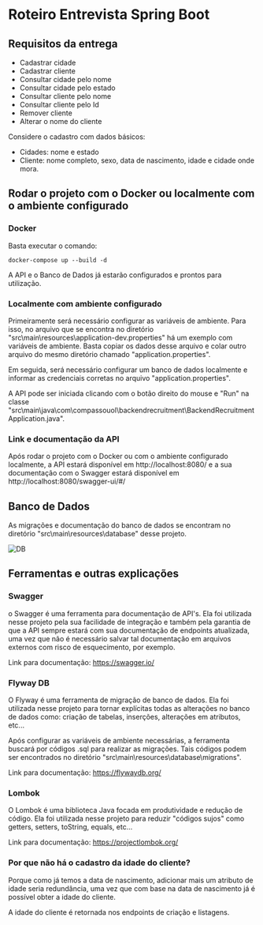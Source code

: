 # Roteiro Entrevista Spring Boot

## Requisitos da entrega

* Cadastrar cidade
* Cadastrar cliente
* Consultar cidade pelo nome
* Consultar cidade pelo estado
* Consultar cliente pelo nome
* Consultar cliente pelo Id
* Remover cliente
* Alterar o nome do cliente

Considere o cadastro com dados básicos: 
* Cidades: nome e estado
* Cliente: nome completo, sexo, data de nascimento, idade e cidade onde mora.

## Rodar o projeto com o Docker ou localmente com o ambiente configurado

### Docker

Basta executar o comando:

```
docker-compose up --build -d
```

A API e o Banco de Dados já estarão configurados e prontos para utilização.

### Localmente com ambiente configurado

Primeiramente será necessário configurar as variáveis de ambiente. Para isso, no arquivo que se encontra no diretório "src\main\resources\application-dev.properties" há um exemplo com variáveis de ambiente. Basta copiar os dados desse arquivo e colar outro arquivo do mesmo diretório chamado "application.properties".

Em seguida, será necessário configurar um banco de dados localmente e informar as credenciais corretas no arquivo "application.properties".

A API pode ser iniciada clicando com o botão direito do mouse e "Run" na classe "src\main\java\com\compassouol\backendrecruitment\BackendRecruitmentApplication.java".

### Link e documentação da API

Após rodar o projeto com o Docker ou com o ambiente configurado localmente, a API estará disponível em http://localhost:8080/ e a sua documentação com o Swagger estará disponível em http://localhost:8080/swagger-ui/#/

## Banco de Dados

As migrações e documentação do banco de dados se encontram no diretório "src\main\resources\database" desse projeto.

![DB](https://user-images.githubusercontent.com/37259280/107872952-1b284480-6e8d-11eb-831d-2aa134ea2855.png)

## Ferramentas e outras explicações

### Swagger

o Swagger é uma ferramenta para documentação de API's. Ela foi utilizada nesse projeto pela sua facilidade de integração e também pela garantia de que a API sempre estará com sua documentação de endpoints atualizada, uma vez que não é necessário salvar tal documentação em arquivos externos com risco de esquecimento, por exemplo.

Link para documentação: https://swagger.io/

### Flyway DB

O Flyway é uma ferramenta de migração de banco de dados. Ela foi utilizada nesse projeto para tornar explícitas todas as alterações no banco de dados como: criação de tabelas, inserções, alterações em atributos, etc...

Após configurar as variáveis de ambiente necessárias, a ferramenta buscará por códigos .sql para realizar as migrações. Tais códigos podem ser encontrados no diretório "src\main\resources\database\migrations".

Link para documentação: https://flywaydb.org/

### Lombok

O Lombok é uma biblioteca Java focada em produtividade e redução de código. Ela foi utilizada nesse projeto para reduzir "códigos sujos" como getters, setters, toString, equals, etc...

Link para documentação: https://projectlombok.org/

### Por que não há o cadastro da idade do cliente?

Porque como já temos a data de nascimento, adicionar mais um atributo de idade seria redundância, uma vez que com base na data de nascimento já é possível obter a idade do cliente.

A idade do cliente é retornada nos endpoints de criação e listagens.